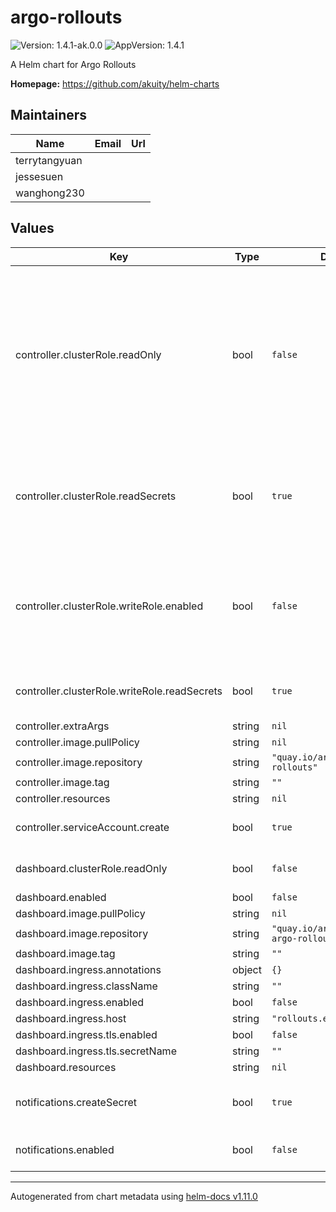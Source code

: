 # argo-rollouts

![Version: 1.4.1-ak.0.0](https://img.shields.io/badge/Version-1.4.1--ak.0.0-informational?style=flat-square) ![AppVersion: 1.4.1](https://img.shields.io/badge/AppVersion-1.4.1-informational?style=flat-square)

A Helm chart for Argo Rollouts

**Homepage:** <https://github.com/akuity/helm-charts>

## Maintainers

| Name | Email | Url |
| ---- | ------ | --- |
| terrytangyuan |  |  |
| jessesuen |  |  |
| wanghong230 |  |  |

## Values

| Key | Type | Default | Description |
|-----|------|---------|-------------|
| controller.clusterRole.readOnly | bool | `false` | readOnly will only grant cluster-level read privileges to the controller but not write. This allows write privileges to be managed separately to selective namespaces (e.g. using a different ClusterRole and  ClusterRoleBinding/RoleBinding). This will typically be used in conjunction with writeRole.enabled option to grant the controller write privileges at namespace granularity. |
| controller.clusterRole.readSecrets | bool | `true` | readSecrets set to false will remove the controller's privilege to read secrets. This may be desired if the controller does not need access to Secrets (e.g. analysis is not used, or Secret privileges are granted at a namespace level). |
| controller.clusterRole.writeRole.enabled | bool | `false` | writeRole.enabled creates a separate 'argo-rollouts-write' ClusterRole with write privileges. This ClusterRole can then be bound to namespaces using RoleBindings to allow the argo-rollouts ServiceAccount to have write permissions to individual namespaces. |
| controller.clusterRole.writeRole.readSecrets | bool | `true` | readSecrets set to false will remove the privilege to read secrets from the 'argo-rollouts-write' ClusterRole |
| controller.extraArgs | string | `nil` |  |
| controller.image.pullPolicy | string | `nil` |  |
| controller.image.repository | string | `"quay.io/argoproj/argo-rollouts"` |  |
| controller.image.tag | string | `""` |  |
| controller.resources | string | `nil` |  |
| controller.serviceAccount.create | bool | `true` | Create the service account. Set to false if service account created in another way |
| dashboard.clusterRole.readOnly | bool | `false` | readOnly will only grant cluster-level read privileges to the dashboard but not write |
| dashboard.enabled | bool | `false` | Enables the rollout dashboard |
| dashboard.image.pullPolicy | string | `nil` |  |
| dashboard.image.repository | string | `"quay.io/argoproj/kubectl-argo-rollouts"` |  |
| dashboard.image.tag | string | `""` |  |
| dashboard.ingress.annotations | object | `{}` |  |
| dashboard.ingress.className | string | `""` |  |
| dashboard.ingress.enabled | bool | `false` | Enable creation of Ingress object |
| dashboard.ingress.host | string | `"rollouts.example.com"` |  |
| dashboard.ingress.tls.enabled | bool | `false` |  |
| dashboard.ingress.tls.secretName | string | `""` |  |
| dashboard.resources | string | `nil` |  |
| notifications.createSecret | bool | `true` | Creates the notification Secret. Disable this if you create the secret in another way (e.g. SealedSecret) |
| notifications.enabled | bool | `false` | Includes the notifications ConfigMap with predefined notification templates |

----------------------------------------------
Autogenerated from chart metadata using [helm-docs v1.11.0](https://github.com/norwoodj/helm-docs/releases/v1.11.0)
